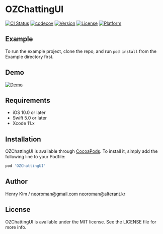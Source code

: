 # OZChattingUI

[![CI Status](https://img.shields.io/travis/neoroman@alterant.kr/OZChattingUI.svg?style=flat)](https://travis-ci.org/neoroman@alterant.kr/OZChattingUI)
[![codecov](https://codecov.io/gh/neoroman/OZChattingUI/branch/master/graph/badge.svg?token=SV3KFCAXG4)](https://codecov.io/gh/neoroman/OZChattingUI)
[![Version](https://img.shields.io/cocoapods/v/OZChattingUI.svg?style=flat)](https://cocoapods.org/pods/OZChattingUI)
[![License](https://img.shields.io/cocoapods/l/OZChattingUI.svg?style=flat)](https://cocoapods.org/pods/OZChattingUI)
[![Platform](https://img.shields.io/cocoapods/p/OZChattingUI.svg?style=flat)](https://cocoapods.org/pods/OZChattingUI)

## Example

To run the example project, clone the repo, and run `pod install` from the Example directory first.


## Demo
[![Demo](https://github.com/neoroman/OZChattingUI/blob/master/Demo/demo-OZChattingUI.gif?raw=true)](https://github.com/neoroman/OZChattingUI/blob/master/Demo/demo-OZChattingUI.gif?raw=true)


## Requirements
- iOS 10.0 or later
- Swift 5.0 or later
- Xcode 11.x

## Installation

OZChattingUI is available through [CocoaPods](https://cocoapods.org). To install
it, simply add the following line to your Podfile:

```ruby
pod 'OZChattingUI'
```

## Author

Henry Kim /  neoroman@gmail.com neoroman@alterant.kr

## License

OZChattingUI is available under the MIT license. See the LICENSE file for more info.

